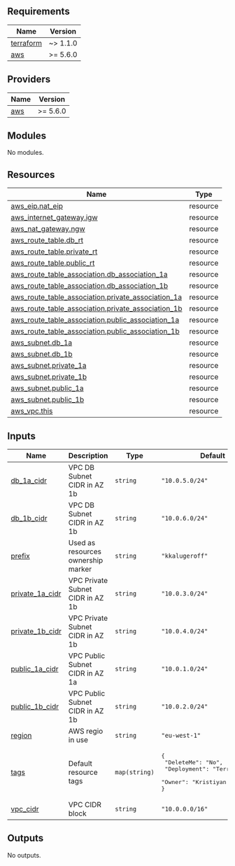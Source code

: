 ## Requirements

| Name                                                                     | Version  |
| ------------------------------------------------------------------------ | -------- |
| <a name="requirement_terraform"></a> [terraform](#requirement_terraform) | ~> 1.1.0 |
| <a name="requirement_aws"></a> [aws](#requirement_aws)                   | >= 5.6.0 |

## Providers

| Name                                             | Version  |
| ------------------------------------------------ | -------- |
| <a name="provider_aws"></a> [aws](#provider_aws) | >= 5.6.0 |

## Modules

No modules.

## Resources

| Name                                                                                                                                                      | Type     |
| --------------------------------------------------------------------------------------------------------------------------------------------------------- | -------- |
| [aws_eip.nat_eip](https://registry.terraform.io/providers/hashicorp/aws/latest/docs/resources/eip)                                                        | resource |
| [aws_internet_gateway.igw](https://registry.terraform.io/providers/hashicorp/aws/latest/docs/resources/internet_gateway)                                  | resource |
| [aws_nat_gateway.ngw](https://registry.terraform.io/providers/hashicorp/aws/latest/docs/resources/nat_gateway)                                            | resource |
| [aws_route_table.db_rt](https://registry.terraform.io/providers/hashicorp/aws/latest/docs/resources/route_table)                                          | resource |
| [aws_route_table.private_rt](https://registry.terraform.io/providers/hashicorp/aws/latest/docs/resources/route_table)                                     | resource |
| [aws_route_table.public_rt](https://registry.terraform.io/providers/hashicorp/aws/latest/docs/resources/route_table)                                      | resource |
| [aws_route_table_association.db_association_1a](https://registry.terraform.io/providers/hashicorp/aws/latest/docs/resources/route_table_association)      | resource |
| [aws_route_table_association.db_association_1b](https://registry.terraform.io/providers/hashicorp/aws/latest/docs/resources/route_table_association)      | resource |
| [aws_route_table_association.private_association_1a](https://registry.terraform.io/providers/hashicorp/aws/latest/docs/resources/route_table_association) | resource |
| [aws_route_table_association.private_association_1b](https://registry.terraform.io/providers/hashicorp/aws/latest/docs/resources/route_table_association) | resource |
| [aws_route_table_association.public_association_1a](https://registry.terraform.io/providers/hashicorp/aws/latest/docs/resources/route_table_association)  | resource |
| [aws_route_table_association.public_association_1b](https://registry.terraform.io/providers/hashicorp/aws/latest/docs/resources/route_table_association)  | resource |
| [aws_subnet.db_1a](https://registry.terraform.io/providers/hashicorp/aws/latest/docs/resources/subnet)                                                    | resource |
| [aws_subnet.db_1b](https://registry.terraform.io/providers/hashicorp/aws/latest/docs/resources/subnet)                                                    | resource |
| [aws_subnet.private_1a](https://registry.terraform.io/providers/hashicorp/aws/latest/docs/resources/subnet)                                               | resource |
| [aws_subnet.private_1b](https://registry.terraform.io/providers/hashicorp/aws/latest/docs/resources/subnet)                                               | resource |
| [aws_subnet.public_1a](https://registry.terraform.io/providers/hashicorp/aws/latest/docs/resources/subnet)                                                | resource |
| [aws_subnet.public_1b](https://registry.terraform.io/providers/hashicorp/aws/latest/docs/resources/subnet)                                                | resource |
| [aws_vpc.this](https://registry.terraform.io/providers/hashicorp/aws/latest/docs/resources/vpc)                                                           | resource |

## Inputs

| Name                                                                           | Description                        | Type          | Default                                                                                                   | Required |
| ------------------------------------------------------------------------------ | ---------------------------------- | ------------- | --------------------------------------------------------------------------------------------------------- | :------: |
| <a name="input_db_1a_cidr"></a> [db_1a_cidr](#input_db_1a_cidr)                | VPC DB Subnet CIDR in AZ 1b        | `string`      | `"10.0.5.0/24"`                                                                                           |    no    |
| <a name="input_db_1b_cidr"></a> [db_1b_cidr](#input_db_1b_cidr)                | VPC DB Subnet CIDR in AZ 1b        | `string`      | `"10.0.6.0/24"`                                                                                           |    no    |
| <a name="input_prefix"></a> [prefix](#input_prefix)                            | Used as resources ownership marker | `string`      | `"kkalugeroff"`                                                                                           |    no    |
| <a name="input_private_1a_cidr"></a> [private_1a_cidr](#input_private_1a_cidr) | VPC Private Subnet CIDR in AZ 1b   | `string`      | `"10.0.3.0/24"`                                                                                           |    no    |
| <a name="input_private_1b_cidr"></a> [private_1b_cidr](#input_private_1b_cidr) | VPC Private Subnet CIDR in AZ 1b   | `string`      | `"10.0.4.0/24"`                                                                                           |    no    |
| <a name="input_public_1a_cidr"></a> [public_1a_cidr](#input_public_1a_cidr)    | VPC Public Subnet CIDR in AZ 1a    | `string`      | `"10.0.1.0/24"`                                                                                           |    no    |
| <a name="input_public_1b_cidr"></a> [public_1b_cidr](#input_public_1b_cidr)    | VPC Public Subnet CIDR in AZ 1b    | `string`      | `"10.0.2.0/24"`                                                                                           |    no    |
| <a name="input_region"></a> [region](#input_region)                            | AWS regio in use                   | `string`      | `"eu-west-1"`                                                                                             |    no    |
| <a name="input_tags"></a> [tags](#input_tags)                                  | Default resource tags              | `map(string)` | <pre>{<br> "DeleteMe": "No",<br> "Deployment": "Terraform",<br> "Owner": "Kristiyan Kalugerov"<br>}</pre> |    no    |
| <a name="input_vpc_cidr"></a> [vpc_cidr](#input_vpc_cidr)                      | VPC CIDR block                     | `string`      | `"10.0.0.0/16"`                                                                                           |    no    |

## Outputs

No outputs.
